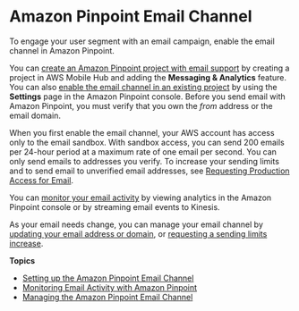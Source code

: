 # Amazon Pinpoint Email Channel<a name="channels-email"></a>

To engage your user segment with an email campaign, enable the email channel in Amazon Pinpoint\.

You can [create an Amazon Pinpoint project with email support](channels-email-setup-create.md) by creating a project in AWS Mobile Hub and adding the **Messaging & Analytics** feature\. You can also [enable the email channel in an existing project](channels-email-manage-update.md) by using the **Settings** page in the Amazon Pinpoint console\. Before you send email with Amazon Pinpoint, you must verify that you own the *from* address or the email domain\.

When you first enable the email channel, your AWS account has access only to the email sandbox\. With sandbox access, you can send 200 emails per 24\-hour period at a maximum rate of one email per second\. You can only send emails to addresses you verify\. To increase your sending limits and to send email to unverified email addresses, see [Requesting Production Access for Email](channels-email-setup-production-access.md)\.

You can [monitor your email activity](channels-email-monitor.md) by viewing analytics in the Amazon Pinpoint console or by streaming email events to Kinesis\.

As your email needs change, you can manage your email channel by [updating your email address or domain](channels-email-manage-update.md), or [requesting a sending limits increase](channels-email-manage-limits.md)\.

**Topics**
+ [Setting up the Amazon Pinpoint Email Channel](channels-email-setup.md)
+ [Monitoring Email Activity with Amazon Pinpoint](channels-email-monitor.md)
+ [Managing the Amazon Pinpoint Email Channel](channels-email-manage.md)